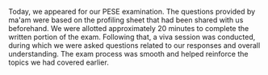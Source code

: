 Today, we appeared for our PESE examination. The questions provided by ma'am were based on the profiling sheet that had been shared with us beforehand. We were allotted approximately 20 minutes to complete the written portion of the exam. Following that, a viva session was conducted, during which we were asked questions related to our responses and overall understanding. The exam process was smooth and helped reinforce the topics we had covered earlier.